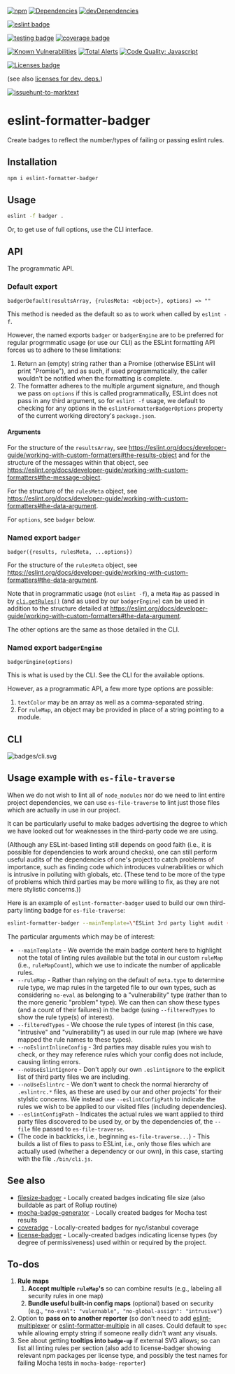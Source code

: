[![npm](https://img.shields.io/npm/v/eslint-formatter-badger.svg)](https://www.npmjs.com/package/eslint-formatter-badger)
[![Dependencies](https://img.shields.io/david/brettz9/eslint-formatter-badger.svg)](https://david-dm.org/brettz9/eslint-formatter-badger)
[![devDependencies](https://img.shields.io/david/dev/brettz9/eslint-formatter-badger.svg)](https://david-dm.org/brettz9/eslint-formatter-badger?type=dev)

[![eslint badge](https://raw.githubusercontent.com/brettz9/eslint-formatter-badger/master/badges/eslint-badge.svg?sanitize=true)](badges/eslint-badge.svg)

<!--[![Actions Status](https://github.com/brettz9/eslint-formatter-badger/workflows/Node%20CI/badge.svg)](https://github.com/brettz9/eslint-formatter-badger/actions)-->
[![testing badge](https://raw.githubusercontent.com/brettz9/eslint-formatter-badger/master/badges/tests-badge.svg?sanitize=true)](badges/tests-badge.svg)
[![coverage badge](https://raw.githubusercontent.com/brettz9/eslint-formatter-badger/master/badges/coverage-badge.svg?sanitize=true)](badges/coverage-badge.svg)
<!--
[![Actions Status](https://github.com/brettz9/eslint-formatter-badger/workflows/Coverage/badge.svg)](https://github.com/brettz9/eslint-formatter-badger/actions)
-->

[![Known Vulnerabilities](https://snyk.io/test/github/brettz9/eslint-formatter-badger/badge.svg)](https://snyk.io/test/github/brettz9/eslint-formatter-badger)
[![Total Alerts](https://img.shields.io/lgtm/alerts/g/brettz9/eslint-formatter-badger.svg?logo=lgtm&logoWidth=18)](https://lgtm.com/projects/g/brettz9/eslint-formatter-badger/alerts)
[![Code Quality: Javascript](https://img.shields.io/lgtm/grade/javascript/g/brettz9/eslint-formatter-badger.svg?logo=lgtm&logoWidth=18)](https://lgtm.com/projects/g/brettz9/eslint-formatter-badger/context:javascript)

<!--[![License](https://img.shields.io/npm/l/eslint-formatter-badger.svg)](LICENSE-MIT.txt)-->
[![Licenses badge](https://raw.githubusercontent.com/brettz9/eslint-formatter-badger/master/badges/licenses-badge.svg?sanitize=true)](badges/licenses-badge.svg)

(see also [licenses for dev. deps.](https://raw.githubusercontent.com/brettz9/eslint-formatter-badger/master/badges/licenses-badge-dev.svg?sanitize=true))

[![issuehunt-to-marktext](https://issuehunt.io/static/embed/issuehunt-button-v1.svg)](https://issuehunt.io/r/brettz9/eslint-formatter-badger)

# eslint-formatter-badger

Create badges to reflect the number/types of failing or passing eslint rules.

## Installation

```sh
npm i eslint-formatter-badger
```

## Usage

```sh
eslint -f badger .
```

Or, to get use of full options, use the CLI interface.

## API

The programmatic API.

### Default export

`badgerDefault(resultsArray, {rulesMeta: <object>}, options) => ""`

This method is needed as the default so as to work when called by `eslint -f`.

However, the named exports `badger` or `badgerEngine` are to be
preferred for regular progrmmatic usage (or use our CLI) as the
ESLint formatting API forces us to adhere to these limitations:

1. Return an (empty) string rather than a Promise (otherwise ESLint
    will print "Promise"), and as such, if used programmatically, the
    caller wouldn't be notified when the formatting is complete.
1. The formatter adheres to the multiple argument signature, and
    though we pass on `options` if this is called programmatically,
    ESLint does not pass in any third argument, so for `eslint -f`
    usage, we default to checking for any options in the
    `eslintFormatterBadgerOptions` property of the current working
    directory's `package.json`.

#### Arguments

For the structure of the `resultsArray`, see <https://eslint.org/docs/developer-guide/working-with-custom-formatters#the-results-object>
and for the structure of the messages within that object, see <https://eslint.org/docs/developer-guide/working-with-custom-formatters#the-message-object>.

For the structure of the `rulesMeta` object, see <https://eslint.org/docs/developer-guide/working-with-custom-formatters#the-data-argument>.

For `options`, see `badger` below.

### Named export `badger`

`badger({results, rulesMeta, ...options})`

For the structure of the `rulesMeta` object, see <https://eslint.org/docs/developer-guide/working-with-custom-formatters#the-data-argument>.

Note that in programmatic usage (not `eslint -f`), a meta `Map` as passed
in by [`cli.getRules()`](https://eslint.org/docs/developer-guide/nodejs-api#cliengine-getrules)
(and as used by our `badgerEngine`) can be used in addition to the
structure detailed at <https://eslint.org/docs/developer-guide/working-with-custom-formatters#the-data-argument>.

The other options are the same as those detailed in the CLI.

### Named export `badgerEngine`

`badgerEngine(options)`

This is what is used by the CLI. See the CLI for the available options.

However, as a programmatic API, a few more type options are possible:

1. `textColor` may be an array as well as a comma-separated string.
1. For `ruleMap`, an object may be provided in place of a string
    pointing to a module.

## CLI

![badges/cli.svg](./badges/cli.svg)

## Usage example with `es-file-traverse`

When we do not wish to lint all of `node_modules` nor do we need to lint
entire project dependencies, we can use `es-file-traverse` to lint just
those files which are actually in use in our project.

It can be particularly useful to make badges advertising the degree
to which we have looked out for weaknesses in the third-party code we
are using.

(Although any ESLint-based linting still depends on good faith (i.e., it is
possible for dependencies to work around checks), one can still perform
useful audits of the dependencies of one's project to catch problems of
importance, such as finding code which introduces vulnerabilities or
which is intrusive in polluting with globals, etc. (These tend to be more
of the type of problems which third parties may be more willing to fix,
as they are not mere stylistic concerns.))

Here is an example of `eslint-formatter-badger` used to build our own
third-party linting badge for `es-file-traverse`:

```sh
eslint-formatter-badger --mainTemplate=\"ESLint 3rd party light audit (\\${ruleMapCount} rules)\" --filteredTypes intrusive,vulnerability --ruleMap .eslintRuleTypeMap.json --outputPath badges/eslint-3rdparty.svg --noEslintInlineConfig --noUseEslintIgnore --noUseEslintrc --eslintConfigPath .eslintrc-3rdparty.js `es-file-traverse --file ./bin/cli.js --node --cjs`
```

The particular arguments which may be of interest:

- `--mainTemplate` - We override the main badge content here to highlight not
    the total of linting rules available but the total in our custom `ruleMap`
    (i.e., `ruleMapCount`), which we use to indicate the number of applicable
    rules.
- `--ruleMap` - Rather than relying on the default of `meta.type` to
    determine rule type, we map rules in the targeted file to our own types,
    such as considering `no-eval` as belonging to a "vulnerability" type
    (rather than to the more generic "problem" type). We can then can show
    these types (and a count of their failures) in the badge (using
    `--filteredTypes` to show the rule type(s) of interest).
- `--filteredTypes` - We choose the rule types of interest (in this case,
    "intrusive" and "vulnerability") as used in our rule map (where we
    have mapped the rule names to these types).
- `--noEslintInlineConfig` - 3rd parties may disable rules you wish to check,
    or they may reference rules which your config does not include,
    causing linting errors.
- `--noUseEslintIgnore` - Don't apply our own `.eslintignore` to the explicit
    list of third party files we are including.
- `--noUseEslintrc` - We don't want to check the normal hierarchy of `.eslintrc.*`
    files, as these are used by our and other projects' for their stylstic
    concerns. We instead use `--eslintConfigPath` to indicate the rules we
    wish to be applied to our visited files (including dependencies).
- `--eslintConfigPath` - Indicates the actual rules we want applied to third party
    files discovered to be used by, or by the dependencies of, the `--file`
    file passed to `es-file-traverse`.
- (The code in backticks, i.e., beginning `es-file-traverse...`) - This
    builds a list of files to pass to ESLint, i.e., only those files which
    are actually used (whether a dependency or our own), in this case,
    starting with the file `./bin/cli.js`.

## See also

- [filesize-badger](https://github.com/brettz9/filesize-badger) - Locally created
    badges indicating file size (also buildable as part of Rollup routine)
- [mocha-badge-generator](https://github.com/ianpogi5/mocha-badge-generator) - Locally
    created badges for Mocha test results
- [coveradge](https://github.com/brettz9/coveradge) - Locally-created badges
    for nyc/istanbul coverage
- [license-badger](https://github.com/brettz9/license-badger) - Locally-created
    badges indicating license types (by degree of permissiveness) used
    within or required by the project.

## To-dos

1. **Rule maps**
    1. **Accept multiple `ruleMap`'s** so can combine results (e.g.,
        labeling all security rules in one map)
    1. **Bundle useful built-in config maps** (optional) based on security
        (e.g., `"no-eval": "vulernable", "no-global-assign": "intrusive"`)
1. Option to **pass on to another reporter** (so don't need to add
    [eslint-multiplexer](https://github.com/pimlie/eslint-multiplexer)
    or [eslint-formatter-multiple](https://github.com/halkeye/eslint-formatter-multiple)
    in all cases. Could default to `spec` while allowing empty string
    if someone really didn't want any visuals.
1. See about getting **tooltips into `badge-up`** if external SVG allows; so
    can list all linting rules per section (also add to license-badger showing
    relevant npm packages per license type, and possibly the test names for
    failing Mocha tests in `mocha-badge-reporter`)

